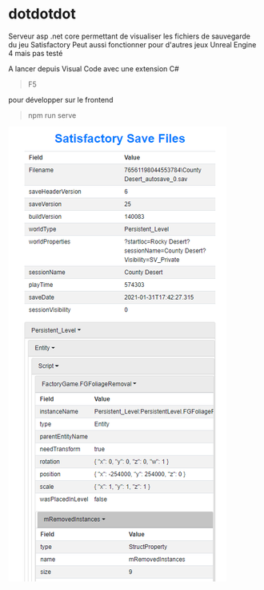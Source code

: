 # dotdotdot
Serveur asp .net core permettant de visualiser les fichiers de sauvegarde du jeu Satisfactory
Peut aussi fonctionner pour d'autres jeux Unreal Engine 4 mais pas testé

A lancer depuis Visual Code avec une extension C#
> F5

pour développer sur le frontend
> npm run serve

![Capture](https://github.com/Dethcount/dotdotdot/blob/master/Capture.PNG?raw=true)